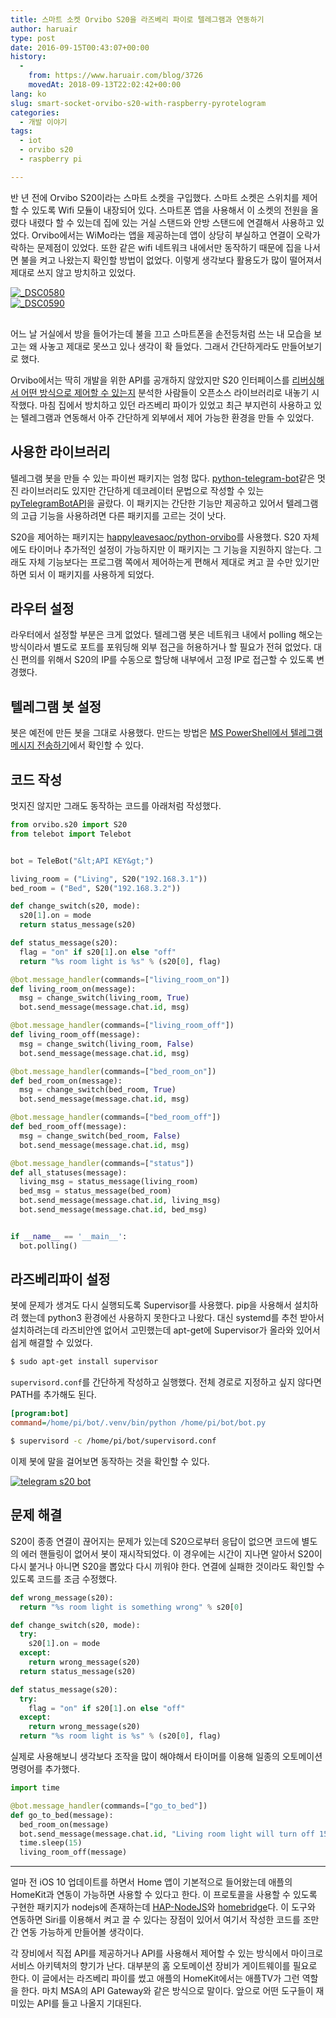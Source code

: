 ```yaml
---
title: 스마트 소켓 Orvibo S20을 라즈베리 파이로 텔레그램과 연동하기
author: haruair
type: post
date: 2016-09-15T00:43:07+00:00
history:
  - 
    from: https://www.haruair.com/blog/3726
    movedAt: 2018-09-13T22:02:42+00:00
lang: ko
slug: smart-socket-orvibo-s20-with-raspberry-pyrotelogram
categories:
  - 개발 이야기
tags:
  - iot
  - orvibo s20
  - raspberry pi

---
```

반 년 전에 Orvibo S20이라는 스마트 소켓을 구입했다. 스마트 소켓은 스위치를 제어할 수 있도록 Wifi 모듈이 내장되어 있다. 스마트폰 앱을 사용해서 이 소켓의 전원을 올렸다 내렸다 할 수 있는데 집에 있는 거실 스탠드와 안방 스탠드에 연결해서 사용하고 있었다. Orvibo에서는 WiMo라는 앱을 제공하는데 앱이 상당히 부실하고 연결이 오락가락하는 문제점이 있었다. 또한 같은 wifi 네트워크 내에서만 동작하기 때문에 집을 나서면 불을 켜고 나왔는지 확인할 방법이 없었다. 이렇게 생각보다 활용도가 많이 떨어져서 제대로 쓰지 않고 방치하고 있었다.

<div class="row" style="margin-bottom: 30px;">
  <div class="col-md-6">
    <a data-flickr-embed="true"  href="https://www.flickr.com/photos/90112078@N08/26176000674/" title="_DSC0580"><img src="https://c3.staticflickr.com/2/1481/26176000674_d96f3b8b61_k.jpg?w=660&#038;ssl=1" style="max-width: 100%;" alt="_DSC0580" data-recalc-dims="1" /></a>
  </div>
  
  <div class="col-md-6">
    <a data-flickr-embed="true"  href="https://www.flickr.com/photos/90112078@N08/26177356013/" title="_DSC0590"><img src="https://c6.staticflickr.com/2/1478/26177356013_dcac1184a1_k.jpg?w=660&#038;ssl=1" style="max-width: 100%;" alt="_DSC0590" data-recalc-dims="1" /></a>
  </div>
</div>

어느 날 거실에서 방을 들어가는데 불을 끄고 스마트폰을 손전등처럼 쓰는 내 모습을 보고는 왜 사놓고 제대로 못쓰고 있나 생각이 확 들었다. 그래서 간단하게라도 만들어보기로 했다.

Orvibo에서는 딱히 개발을 위한 API를 공개하지 않았지만 S20 인터페이스를 [리버싱해서 어떤 방식으로 제어할 수 있는지][1] 분석한 사람들이 오픈소스 라이브러리로 내놓기 시작했다. 마침 집에서 방치하고 있던 라즈베리 파이가 있었고 최근 부지런히 사용하고 있는 텔레그램과 연동해서 아주 간단하게 외부에서 제어 가능한 환경을 만들 수 있었다.

## 사용한 라이브러리

텔레그램 봇을 만들 수 있는 파이썬 패키지는 엄청 많다. [python-telegram-bot][2]같은 멋진 라이브러리도 있지만 간단하게 데코레이터 문법으로 작성할 수 있는 [pyTelegramBotAPI][3]을 골랐다. 이 패키지는 간단한 기능만 제공하고 있어서 텔레그램의 고급 기능을 사용하려면 다른 패키지를 고르는 것이 낫다.

S20을 제어하는 패키지는 [happyleavesaoc/python-orvibo][4]를 사용했다. S20 자체에도 타이머나 추가적인 설정이 가능하지만 이 패키지는 그 기능을 지원하지 않는다. 그래도 자체 기능보다는 프로그램 쪽에서 제어하는게 편해서 제대로 켜고 끌 수만 있기만 하면 되서 이 패키지를 사용하게 되었다.

## 라우터 설정

라우터에서 설정할 부분은 크게 없었다. 텔레그램 봇은 네트워크 내에서 polling 해오는 방식이라서 별도로 포트를 포워딩해 외부 접근을 허용하거나 할 필요가 전혀 없었다. 대신 편의를 위해서 S20의 IP를 수동으로 할당해 내부에서 고정 IP로 접근할 수 있도록 변경했다.

## 텔레그램 봇 설정

봇은 예전에 만든 봇을 그대로 사용했다. 만드는 방법은 [MS PowerShell에서 텔레그램 메시지 전송하기][5]에서 확인할 수 있다.

## 코드 작성

멋지진 않지만 그래도 동작하는 코드를 아래처럼 작성했다.

```python
from orvibo.s20 import S20
from telebot import Telebot


bot = TeleBot("&lt;API KEY&gt;")

living_room = ("Living", S20("192.168.3.1"))
bed_room = ("Bed", S20("192.168.3.2"))

def change_switch(s20, mode):
  s20[1].on = mode
  return status_message(s20)

def status_message(s20):
  flag = "on" if s20[1].on else "off"
  return "%s room light is %s" % (s20[0], flag)

@bot.message_handler(commands=["living_room_on"])
def living_room_on(message):
  msg = change_switch(living_room, True)
  bot.send_message(message.chat.id, msg)

@bot.message_handler(commands=["living_room_off"])
def living_room_off(message):
  msg = change_switch(living_room, False)
  bot.send_message(message.chat.id, msg)

@bot.message_handler(commands=["bed_room_on"])
def bed_room_on(message):
  msg = change_switch(bed_room, True)
  bot.send_message(message.chat.id, msg)

@bot.message_handler(commands=["bed_room_off"])
def bed_room_off(message):
  msg = change_switch(bed_room, False)
  bot.send_message(message.chat.id, msg)

@bot.message_handler(commands=["status"])
def all_statuses(message):
  living_msg = status_message(living_room)
  bed_msg = status_message(bed_room)
  bot.send_message(message.chat.id, living_msg)
  bot.send_message(message.chat.id, bed_msg)


if __name__ == '__main__':
  bot.polling()
```

## 라즈베리파이 설정

봇에 문제가 생겨도 다시 실행되도록 Supervisor를 사용했다. pip을 사용해서 설치하려 했는데 python3 환경에선 사용하지 못한다고 나왔다. 대신 systemd를 추천 받아서 설치하려는데 라즈비안엔 없어서 고민했는데 apt-get에 Supervisor가 올라와 있어서 쉽게 해결할 수 있었다.

```bash
$ sudo apt-get install supervisor
```

`supervisord.conf`를 간단하게 작성하고 실행했다. 전체 경로로 지정하고 싶지 않다면 PATH를 추가해도 된다.

```ini
[program:bot]
command=/home/pi/bot/.venv/bin/python /home/pi/bot/bot.py
```

```bash
$ supervisord -c /home/pi/bot/supervisord.conf
```

이제 봇에 말을 걸어보면 동작하는 것을 확인할 수 있다.

<a data-flickr-embed="true"  href="https://www.flickr.com/photos/90112078@N08/29396221560/in/dateposted-public/" title="telegram s20 bot"><img src="https://c1.staticflickr.com/9/8465/29396221560_1c7ba8e520_b.jpg?w=660&#038;ssl=1" style="margin: 0 auto; max-height: 400px;" alt="telegram s20 bot" data-recalc-dims="1" /></a>

## 문제 해결

S20이 종종 연결이 끊어지는 문제가 있는데 S20으로부터 응답이 없으면 코드에 별도의 에러 핸들링이 없어서 봇이 재시작되었다. 이 경우에는 시간이 지나면 알아서 S20이 다시 붙거나 아니면 S20을 뽑았다 다시 끼워야 한다. 연결에 실패한 것이라도 확인할 수 있도록 코드를 조금 수정했다.

```python
def wrong_message(s20):
  return "%s room light is something wrong" % s20[0]

def change_switch(s20, mode):
  try:
    s20[1].on = mode
  except:
    return wrong_message(s20)
  return status_message(s20)

def status_message(s20):
  try:
    flag = "on" if s20[1].on else "off"
  except:
    return wrong_message(s20)
  return "%s room light is %s" % (s20[0], flag)
```

실제로 사용해보니 생각보다 조작을 많이 해야해서 타이머를 이용해 일종의 오토메이션 명령어를 추가했다.

```python
import time

@bot.message_handler(commands=["go_to_bed"])
def go_to_bed(message):
  bed_room_on(message)
  bot.send_message(message.chat.id, "Living room light will turn off 15 secs after.")
  time.sleep(15)
  living_room_off(message)

```

* * *

얼마 전 iOS 10 업데이트를 하면서 Home 앱이 기본적으로 들어왔는데 애플의 HomeKit과 연동이 가능하면 사용할 수 있다고 한다. 이 프로토콜을 사용할 수 있도록 구현한 패키지가 nodejs에 존재하는데 [HAP-NodeJS][6]와 [homebridge][7]다. 이 도구와 연동하면 Siri를 이용해서 켜고 끌 수 있다는 장점이 있어서 여기서 작성한 코드를 조만간 연동 가능하게 만들어볼 생각이다.

각 장비에서 직접 API를 제공하거나 API를 사용해서 제어할 수 있는 방식에서 마이크로 서비스 아키텍처의 향기가 난다. 대부분의 홈 오토메이션 장비가 게이트웨이를 필요로 한다. 이 글에서는 라즈베리 파이를 썼고 애플의 HomeKit에서는 애플TV가 그런 역할을 한다. 마치 MSA의 API Gateway와 같은 방식으로 말이다. 앞으로 어떤 도구들이 재미있는 API를 들고 나올지 기대된다.

 [1]: https://stikonas.eu/wordpress/2015/02/24/reverse-engineering-orvibo-s20-socket/
 [2]: https://pypi.python.org/pypi/python-telegram-bot
 [3]: https://github.com/eternnoir/pyTelegramBotAPI
 [4]: https://github.com/happyleavesaoc/python-orvibo
 [5]: http://haruair.com/blog/3664
 [6]: https://github.com/KhaosT/HAP-NodeJS
 [7]: https://github.com/nfarina/homebridge